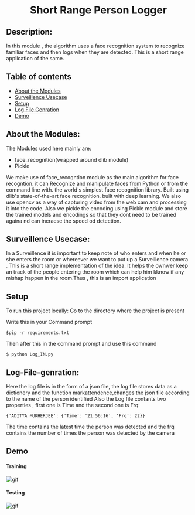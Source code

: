 <h1 align="center">Short Range Person Logger</h1>

## Description:
In this module , the algorithm uses a face recognition system to recognize familiar faces and then logs when they are detected. This is a short range application of the same.

## Table of contents
* [About the Modules](#About-the-Modules)
* [Surveillence Usecase](#Surveillence-Usecase)
* [Setup](#Setup)
* [Log File Genration](#Log-File-genration)
* [Demo](#Demo)


## About the Modules:
The Modules used here mainly are:
<ul>
<liOpencv</li>
<li>face_recognition(wrapped around dlib module)</li>
<li>Pickle</li>
</ul>
We make use of face_recogntion module as the main algorithm for face recogntion. it can Recognize and manipulate faces from Python or from the command line with. the world's simplest face recognition library. Built using dlib's state-of-the-art face recognition. built with deep learning.
We also use opencv as a way of capturing video from the web cam and processing it into the code. Also we pickle the encoding using Pickle module and store the trained models and encodings so that they dont need to be trained againa nd can incraese the speed od detection.

## Surveillence Usecase:
In a Surveillence it is important to keep note of who enters and when he or she enters the room or whereever we want to put up a Surveillence camera . This is a short range implementation of the idea. It helps the ownwer keep an track of the people entering the room which can help him kknow if any mishap happen in the room.Thus , this is an import application

## Setup
To run this project locally:
Go to the directory where the project is present

Write this in your Command prompt
```
$pip -r requirements.txt

```

Then after this in the command prompt and use this command
```
$ python Log_IN.py

```

## Log-File-genration:
Here the log file is in the form of a json file, the log file stores data as a dictionery and the function markattendence,changes the json file according to the name of the person identified 
Also the Log file contants two properties , first one is Time and the second one is Frq:

```
{'ADITYA MUKHERJEE': {'Time': '21:56:16', 'Frq': 22}}

```
The time contains the latest time the person was detected and the frq contains the number of times the person was detected by the camera


## Demo

#### Training
![gif]()

#### Testing
![gif]()

